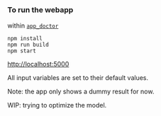 # #
### To run the webapp
within [```app_doctor```](https://github.com/domingohui/deep_health/tree/master/app_doctor)
```
npm install
npm run build
npm start
```
[http://localhost:5000](http://localhost:5000)

All input variables are set to their default values.

Note: the app only shows a dummy result for now. 

WIP: trying to optimize the model. 
